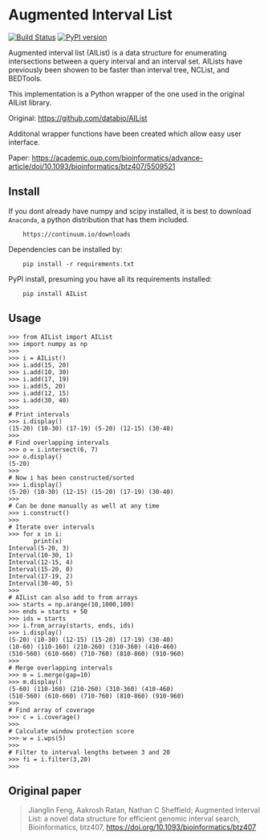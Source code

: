 # Augmented Interval List

[![Build Status](https://travis-ci.org/kylessmith/AIList.svg?branch=master)](https://travis-ci.org/kylessmith/AIList) [![PyPI version](https://badge.fury.io/py/AIList.svg)](https://badge.fury.io/py/AIList)

Augmented interval list (AIList) is a data structure for enumerating intersections 
between a query interval and an interval set. AILists have previously been showen 
to be faster than interval tree, NCList, and BEDTools.

This implementation is a Python wrapper of the one used in the original AIList library.

Original: https://github.com/databio/AIList

Additonal wrapper functions have been created which allow easy user interface.

Paper: https://academic.oup.com/bioinformatics/advance-article/doi/10.1093/bioinformatics/btz407/5509521

## Install

If you dont already have numpy and scipy installed, it is best to download
`Anaconda`, a python distribution that has them included.  
```
    https://continuum.io/downloads
```

Dependencies can be installed by:

```
    pip install -r requirements.txt
```

PyPI install, presuming you have all its requirements installed:
```
    pip install AIList
```

## Usage

```
>>> from AIList import AIList
>>> import numpy as np
>>>
>>> i = AIList()
>>> i.add(15, 20)
>>> i.add(10, 30)
>>> i.add(17, 19)
>>> i.add(5, 20)
>>> i.add(12, 15)
>>> i.add(30, 40)
>>>
# Print intervals
>>> i.display()
(15-20) (10-30) (17-19) (5-20) (12-15) (30-40)
>>>
# Find overlapping intervals
>>> o = i.intersect(6, 7)
>>> o.display()
(5-20)
>>>
# Now i has been constructed/sorted
>>> i.display()
(5-20) (10-30) (12-15) (15-20) (17-19) (30-40)
>>>
# Can be done manually as well at any time
>>> i.construct()
>>>
# Iterate over intervals
>>> for x in i:
       print(x)
Interval(5-20, 3)
Interval(10-30, 1)
Interval(12-15, 4)
Interval(15-20, 0)
Interval(17-19, 2)
Interval(30-40, 5)
>>>
# AIList can also add to from arrays
>>> starts = np.arange(10,1000,100)
>>> ends = starts + 50
>>> ids = starts
>>> i.from_array(starts, ends, ids)
>>> i.display()
(5-20) (10-30) (12-15) (15-20) (17-19) (30-40) 
(10-60) (110-160) (210-260) (310-360) (410-460) 
(510-560) (610-660) (710-760) (810-860) (910-960)
>>>
# Merge overlapping intervals
>>> m = i.merge(gap=10)
>>> m.display()
(5-60) (110-160) (210-260) (310-360) (410-460) 
(510-560) (610-660) (710-760) (810-860) (910-960)
>>>
# Find array of coverage
>>> c = i.coverage()
>>>
# Calculate window protection score
>>> w = i.wps(5)
>>>
# Filter to interval lengths between 3 and 20
>>> fi = i.filter(3,20)
>>>

```


## Original paper

> Jianglin Feng,  Aakrosh Ratan,  Nathan C Sheffield; Augmented Interval List: a novel data structure for efficient genomic interval search, Bioinformatics, btz407, https://doi.org/10.1093/bioinformatics/btz407

